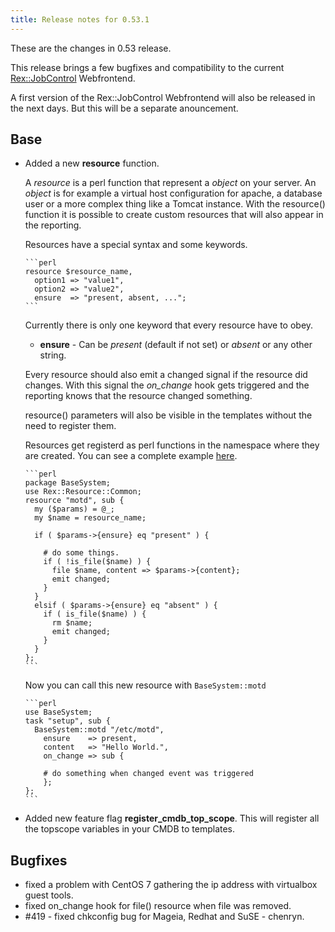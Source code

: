 ```yaml
---
title: Release notes for 0.53.1
---
```


These are the changes in 0.53 release.

This release brings a few bugfixes and compatibility to the current [Rex::JobControl](https://github.com/RexOps/rex-jobcontrol) Webfrontend.

A first version of the Rex::JobControl Webfrontend will also be released in the next days. But this will be a separate anouncement.

## Base

-   Added a new **resource** function.

    A *resource* is a perl function that represent a *object* on your server. An *object* is for example a virtual host configuration for apache, a database user or a more complex thing like a Tomcat instance. With the resource() function it is possible to create custom resources that will also appear in the reporting.

    Resources have a special syntax and some keywords.

        ```perl
        resource $resource_name,
          option1 => "value1",
          option2 => "value2",
          ensure  => "present, absent, ...";
        ```

    Currently there is only one keyword that every resource have to obey.

    -   **ensure** - Can be *present* (default if not set) or *absent* or any other string.

    Every resource should also emit a changed signal if the resource did changes. With this signal the *on\_change* hook gets triggered and the reporting knows that the resource changed something.

    resource() parameters will also be visible in the templates without the need to register them.

    Resources get registerd as perl functions in the namespace where they are created. You can see a complete example [here](#).

        ```perl
        package BaseSystem;
        use Rex::Resource::Common;
        resource "motd", sub {
          my ($params) = @_;
          my $name = resource_name;

          if ( $params->{ensure} eq "present" ) {

            # do some things.
            if ( !is_file($name) ) {
              file $name, content => $params->{content};
              emit changed;
            }
          }
          elsif ( $params->{ensure} eq "absent" ) {
            if ( is_file($name) ) {
              rm $name;
              emit changed;
            }
          }
        };
        ```

    Now you can call this new resource with `BaseSystem::motd`

        ```perl
        use BaseSystem;
        task "setup", sub {
          BaseSystem::motd "/etc/motd",
            ensure    => present,
            content   => "Hello World.",
            on_change => sub {

            # do something when changed event was triggered
            };
        };
        ```

-   Added new feature flag **register\_cmdb\_top\_scope**. This will register all the topscope variables in your CMDB to templates.

## Bugfixes

-   fixed a problem with CentOS 7 gathering the ip address with virtualbox guest tools.
-   fixed on\_change hook for file() resource when file was removed.
-   \#419 - fixed chkconfig bug for Mageia, Redhat and SuSE - chenryn.

